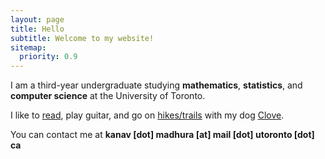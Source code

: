 ```yaml
---
layout: page
title: Hello
subtitle: Welcome to my website!
sitemap:
  priority: 0.9
---
```


<!-- <img src="{{ '/assets/img/pudhina.jpg' | prepend: site.baseurl }}" id="about-img"> -->

<div id="describe-text">
	<p>I am a third-year undergraduate studying <strong>mathematics</strong>, <strong>statistics</strong>, and <strong>computer science</strong> at the University of Toronto.</p>
	<p> I like to <a href="https://app.thestorygraph.com/profile/kanavmadhura">read</a>, play guitar, and go on <a href="https://www.alltrails.com/members/kanav-madhura/completed?b_tl_lat=45.454090113883865&b_tl_lng=-82.23295089829058&b_br_lat=43.418334557968194&b_br_lng=-77.84072470835848">hikes/trails</a> with my dog <a href="/assets/img/clove.JPG">Clove</a>. </p>
	<p> You can contact me at <strong>kanav [dot] madhura [at] mail [dot] utoronto [dot] ca</strong> </p>
</div>

<!-- ### What I'm Doing Right Now:  

- CSC343: Introduction to Databases
- MAT309: Introduction to Mathematical Logic
- MAT327: Introduction to Topology
- MAT334: Complex Variables
- STA314: Statistical Methods for Machine Learning I -->
